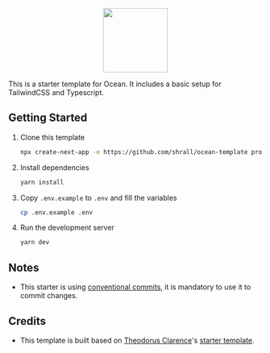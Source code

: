 <p align="center">
  <a href="https://ocean.bca.co.id">
    <picture>
      <source media="(prefers-color-scheme: dark)" srcset="https://raw.githubusercontent.com/shrall/ocean-template/2f1851491b75a35b01a091d5ede28f252f495c83/public/images/logo-text.png">
      <img src="https://user-images.githubusercontent.com/4060187/196936104-5797972c-ab10-4834-bd61-0d1e5f442c9c.png" height="128">
    </picture>
  </a>
</p>

This is a starter template for Ocean.
It includes a basic setup for TailwindCSS and Typescript.

## Getting Started

1. Clone this template

   ```bash
   npx create-next-app -e https://github.com/shrall/ocean-template project-name
   ```

2. Install dependencies

   ```bash
   yarn install
   ```

3. Copy `.env.example` to `.env` and fill the variables

   ```bash
   cp .env.example .env
   ```

4. Run the development server

   ```bash
   yarn dev
   ```

## Notes

- This starter is using [conventional commits](https://www.conventionalcommits.org/en/v1.0.0/), it is mandatory to use it to commit changes.

## Credits

- This template is built based on [Theodorus Clarence](https://github.com/theodorusclarence)'s [starter template](https://github.com/theodorusclarence/ts-nextjs-tailwind-starter).
